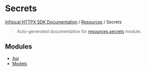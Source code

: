 # Secrets

[Infisical HTTPX SDK Documentation](../../README.md#infisical-httpx-sdk-documentation) / [Resources](../index.md#resources) / Secrets

> Auto-generated documentation for [resources.secrets](../../../src/infisical/resources/secrets/__init__.py) module.

## Modules

- [Api](./api.md)
- [Models](./models.md)
